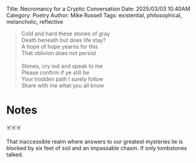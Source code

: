 Title: Necromancy for a Cryptic Conversation
Date: 2025/03/03 10:40AM
Category: Poetry
Author: Mike Russell
Tags: existential, philosophical, melancholic, reflective

> Cold and hard these stones of gray<br>
> Death beneath but does life stay?<br>
> A hope of hope yearns for this<br>
> That oblivion does not persist<br>
> <br>
> Stones, cry out and speak to me<br>
> Please confirm if ye still be<br>
> Your trodden path I surely follow<br>
> Share with me what you all know

# Notes

☠️☠️☠️

That inaccessible realm where answers to our greatest mysteries lie is blocked by six feet of soil and an impassable chasm. If only tombstones talked.